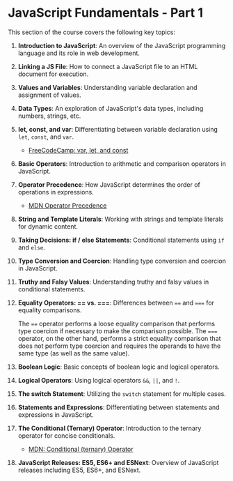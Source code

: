 # JavaScript Fundamentals - Part 1

This section of the course covers the following key topics:

1. **Introduction to JavaScript**: An overview of the JavaScript programming language and its role in web development.

2. **Linking a JS File**: How to connect a JavaScript file to an HTML document for execution.    

3. **Values and Variables**: Understanding variable declaration and assignment of values.

4. **Data Types**: An exploration of JavaScript's data types, including numbers, strings, etc.

5. **let, const, and var**: Differentiating between variable declaration using `let`, `const`, and `var`.
    - [FreeCodeCamp: var, let, and const](https://www.freecodecamp.org/news/var-let-and-const-whats-the-difference/)

6. **Basic Operators**: Introduction to arithmetic and comparison operators in JavaScript.

7. **Operator Precedence**: How JavaScript determines the order of operations in expressions.
    - [MDN Operator Precedence](https://developer.mozilla.org/en-US/docs/Web/JavaScript/Reference/Operators/Operator_Precedence)

8. **String and Template Literals**: Working with strings and template literals for dynamic content.
    
9. **Taking Decisions: if / else Statements**: Conditional statements using `if` and `else`.

10. **Type Conversion and Coercion**: Handling type conversion and coercion in JavaScript.

11. **Truthy and Falsy Values**: Understanding truthy and falsy values in conditional statements.

12. **Equality Operators: == vs. ===**: Differences between `==` and `===` for equality comparisons.

    The `==` operator performs a loose equality comparison that performs type coercion if necessary to make the comparison possible.
    The `===` operator, on the other hand, performs a strict equality comparison that does not perform type coercion and requires the operands to have the same type (as well as the same value).

13. **Boolean Logic**: Basic concepts of boolean logic and logical operators.

14. **Logical Operators**: Using logical operators `&&`, `||`, and `!`.

15. **The switch Statement**: Utilizing the `switch` statement for multiple cases.

16. **Statements and Expressions**: Differentiating between statements and expressions in JavaScript.

17. **The Conditional (Ternary) Operator**: Introduction to the ternary operator for concise conditionals.
    - [MDN: Conditional (ternary) Operator](https://developer.mozilla.org/en-US/docs/Web/JavaScript/Reference/Operators/Conditional_Operator)

18. **JavaScript Releases: ES5, ES6+ and ESNext**: Overview of JavaScript releases including ES5, ES6+, and ESNext.